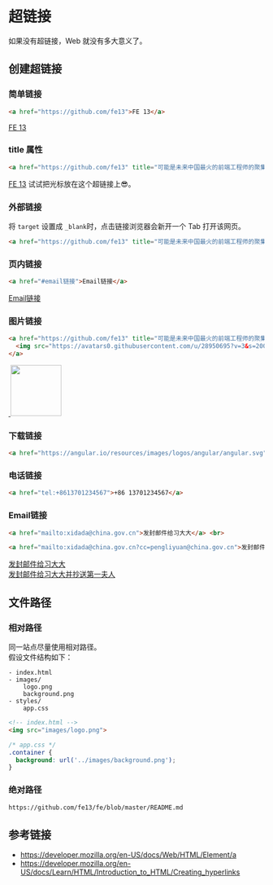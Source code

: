 # 超链接

如果没有超链接，Web 就没有多大意义了。

## 创建超链接
### 简单链接
```html
<a href="https://github.com/fe13">FE 13</a>
```
<a href="https://github.com/fe13">FE 13</a>

### title 属性
```html
<a href="https://github.com/fe13" title="可能是未来中国最火的前端工程师的聚集地">FE 13</a>
```
<a href="https://github.com/fe13" title="可能是未来中国最火的前端工程师的聚集地">FE 13</a> 试试把光标放在这个超链接上😎。

### 外部链接
将 `target` 设置成 `_blank`时，点击链接浏览器会新开一个 Tab 打开该网页。
```html
<a href="https://github.com/fe13" title="可能是未来中国最火的前端工程师的聚集地" target="_blank">FE 13</a>
```

### 页内链接
```html
<a href="#email链接">Email链接</a>
```
<a href="#email链接">Email链接</a>

### 图片链接
```html
<a href="https://github.com/fe13" title="可能是未来中国最火的前端工程师的聚集地">
  <img src="https://avatars0.githubusercontent.com/u/28950695?v=3&s=200" height="100">  
</a>
```
<a href="https://github.com/fe13" title="可能是未来中国最火的前端工程师的聚集地">
  <img src="https://avatars0.githubusercontent.com/u/28950695?v=3&s=200" height="100">  
</a>

### 下载链接
```html
<a href="https://angular.io/resources/images/logos/angular/angular.svg" download>下载 Angular Logo</a>
```

### 电话链接
```html
<a href="tel:+8613701234567">+86 13701234567</a>
```

### Email链接
```html
<a href="mailto:xidada@china.gov.cn">发封邮件给习大大</a> <br>

<a href="mailto:xidada@china.gov.cn?cc=pengliyuan@china.gov.cn">发封邮件给习大大并抄送第一夫人</a>
```
<a href="mailto:xidada@china.gov.cn">发封邮件给习大大</a> <br>
<a href="mailto:xidada@china.gov.cn?cc=pengliyuan@china.gov.cn">发封邮件给习大大并抄送第一夫人</a>

## 文件路径
### 相对路径
同一站点尽量使用相对路径。  
假设文件结构如下：
```
- index.html
- images/
    logo.png
    background.png
- styles/
    app.css
```
```html
<!-- index.html -->
<img src="images/logo.png">
```
```css
/* app.css */
.container {
  background: url('../images/background.png');
}
```

### 绝对路径
```html
https://github.com/fe13/fe/blob/master/README.md
```

## 参考链接
* https://developer.mozilla.org/en-US/docs/Web/HTML/Element/a
* https://developer.mozilla.org/en-US/docs/Learn/HTML/Introduction_to_HTML/Creating_hyperlinks
